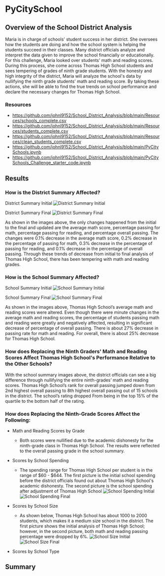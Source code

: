 # PyCitySchool

## Overview of the School District Analysis
Maria is in charge of schools' student success in her district. She oversees how the students are doing and how the school system is helping the students succeed in their classes. Many district officials analyze and interpret the data given to improve the school financially or educationally. For this challenge, Maria looked over students' math and reading scores. During this process, she come across Thomas High School students and sees tempering of grades of ninth grade students. With the honesty and high integrity of the district, Maria will analyze the school's data by nullifying the ninth grade students' math and reading score. By taking these actions, she will be able to find the true trends on school performance and declare the necessary changes for Thomas High School.

### Resources
- https://github.com/johnl9152/School_District_Analysis/blob/main/Resources/schools_complete.csv
- https://github.com/johnl9152/School_District_Analysis/blob/main/Resources/students_complete.csv
- https://github.com/johnl9152/School_District_Analysis/blob/main/Resources/clean_students_complete.csv
- https://github.com/johnl9152/School_District_Analysis/blob/main/PyCitySchools.ipynb
- https://github.com/johnl9152/School_District_Analysis/blob/main/PyCitySchools_Challenge_starter_code.ipynb

## Results

### How is the District Summary Affected?
District Summary Initial
![District Summary Initial](https://user-images.githubusercontent.com/92328984/142243821-ca3a1f82-229b-4b2c-8aa6-82905da67982.png)

District Summary Final
![District Summary Final](https://user-images.githubusercontent.com/92328984/142243879-fef19f77-cd2e-4697-995b-e1a65f9d04c6.png)

As shown in the images above, the only changes happened from the initial to the final and updated are the average math score, percentage passing for math, percentage passing for reading, and percentage overall passing. The changes were 0.1% decrease in the average math score, 0.2% decrease in the percentage of passing for math, 0.3% decrease in the percentage of passing for reading, and 0.1% decrease in the percentage of overall passing. Through these trends of decrease from initial to final analysis of Thomas High School, there has been tempering with math and reading grades.

### How is the School Summary Affected?
School Summary Initial
![School Summary Initial](https://user-images.githubusercontent.com/92328984/142334377-a58001c7-4fb0-4508-a772-0b8182dae874.png)

School Summary Final
![School Summary Final](https://user-images.githubusercontent.com/92328984/142334396-6b4e766a-3483-48d7-89bd-7ff9d78e8aa5.png)


As shown in the images above, Thomas High School’s average math and reading scores were altered. Even though there were minute changes in the average math and reading scores, the percentage of students passing math and reading were greatly and negatively affected, resulting in significant decrease of percentage of overall passing. There is about 27% decrease in passing rate for math and reading. For overall, there is about 25% decrease for Thomas High School.

### How does Replacing the Ninth Graders' Math and Reading Scores Affect Thomas High School's Performance Relative to the Other Schools?

With the school summary images above, the district officials can see a big difference through nullifying the entire ninth-grades’ math and reading scores. Thomas High School’s rank for overall passing jumped down from 2nd highest overall passing to 8th highest overall passing out of 15 schools in the district. The school’s rating dropped From being in the top 15% of the quartile to the bottom half of the rating.

### How does Replacing the Ninth-Grade Scores Affect the Following:

- Math and Reading Scores by Grade
  - Both scores were nullified due to the academic dishonesty for the ninth-grade class in Thomas High School. The results were       reflected to the overall passing grade in the school summary.
  
- Scores by School Spending
  - The spending range for Thomas High School per student is in the range of $60 - $644. The first picture is the initial school spending before the district officials found out about Thomas High School's academic dishonesty. The second picture is the school spending after adjustment of Thomas High School
![School Spending Initial](https://user-images.githubusercontent.com/92328984/142337190-703afe1a-a676-48eb-86e8-1eb674b34f1b.png)
![School Spending Final](https://user-images.githubusercontent.com/92328984/142337373-023d5885-447c-4ba6-9808-aec171f5ff82.png)

- Scores by School Size
  - As shown below, Thomas High School has about 1000 to 2000 students, which makes it a medium size school in the district. The first picture shows the initial analysis of Thomas High School; however, in the second picture, both math and reading passing percentage were dropped by 6%.
![School Size Initial](https://user-images.githubusercontent.com/92328984/142343468-d0887cf6-8ea7-43a8-94df-70511fe9f77f.png)
![School Size Final](https://user-images.githubusercontent.com/92328984/142343472-4c52b5c8-24f8-4af1-8d2e-78a1964a2fa7.png)

- Scores by School Type

## Summary
